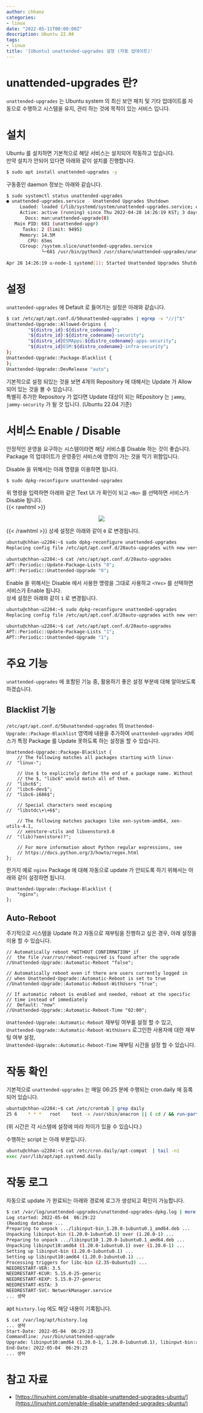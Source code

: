 ```yaml
---
author: chhanz
categories:
- linux
date: "2022-05-11T00:00:00Z"
description: Ubuntu 22.04
tags:
- linux
title: '[Ubuntu] unattended-upgrades 설정 (자동 업데이트)'
---
```


# unattended-upgrades 란?
`unattended-upgrades` 는 Ubuntu system 의 최신 보안 패치 및 기타 업데이트를 자동으로 수행하고 시스템을 유지, 관리 하는 것에 목적이 있는 서비스 입니다.   
   
# 설치
Ubuntu 를 설치하면 기본적으로 해당 서비스는 설치되어 작동하고 있습니다.   
만약 설치가 안되어 있다면 아래와 같이 설치를 진행합니다.   
```bash
$ sudo apt install unattended-upgrades -y
```
   
구동중인 daemon 정보는 아래와 같습니다.   
```bash
$ sudo systemctl status unattended-upgrades
● unattended-upgrades.service - Unattended Upgrades Shutdown
     Loaded: loaded (/lib/systemd/system/unattended-upgrades.service; enabled; vendor preset: enabled)
     Active: active (running) since Thu 2022-04-28 14:26:19 KST; 3 days ago
       Docs: man:unattended-upgrade(8)
   Main PID: 681 (unattended-upgr)
      Tasks: 2 (limit: 9495)
     Memory: 14.5M
        CPU: 65ms
     CGroup: /system.slice/unattended-upgrades.service
             └─681 /usr/bin/python3 /usr/share/unattended-upgrades/unattended-upgrade-shutdown --wait-for-signal
 
Apr 28 14:26:19 u-node-1 systemd[1]: Started Unattended Upgrades Shutdown.
```
   
# 설정
`unattended-upgrades` 에 Default 로 들어가는 설정은 아래와 같습니다.   
```bash
$ cat /etc/apt/apt.conf.d/50unattended-upgrades | egrep -v "//|^$"
Unattended-Upgrade::Allowed-Origins {
        "${distro_id}:${distro_codename}";
        "${distro_id}:${distro_codename}-security";
        "${distro_id}ESMApps:${distro_codename}-apps-security";
        "${distro_id}ESM:${distro_codename}-infra-security";
};
Unattended-Upgrade::Package-Blacklist {
};
Unattended-Upgrade::DevRelease "auto";
```
기본적으로 설정 되있는 것을 보면 4개의 Repository 에 대해서는 Update 가 Allow 되어 있는 것을 볼 수 있습니다.   
특별히 추가한 Repository 가 없다면 Update 대상이 되는 REpository 는 `jammy`, `jammy-security` 가 될 것 입니다. (Ubuntu 22.04 기준)   

# 서비스 Enable / Disable
안정적인 운영을 요구하는 시스템이라면 해당 서비스를 Disable 하는 것이 좋습니다.   
Package 의 업데이트가 운영중인 서비스에 영향이 가는 것을 막기 위함입니다.   
   
Disable 을 위해서는 아래 명령을 이용하면 됩니다.   
```bash
$ sudo dpkg-reconfigure unattended-upgrades
```
위 명령을 입력하면 아래와 같은 Text UI 가 확인이 되고 `<No>` 를 선택하면 서비스가 Disable 됩니다.   
{{< rawhtml >}}
   <center><img src="/assets/images/post/2022-05-11-ubuntu-unattended-upgrades/1.png" style="max-width: 95%; height: auto;"></center>    
   
{{< /rawhtml >}}
상세 설정은 아래와 같이 `0` 로 변경됩니다.   
```bash
ubuntu@chhan-u2204:~$ sudo dpkg-reconfigure unattended-upgrades
Replacing config file /etc/apt/apt.conf.d/20auto-upgrades with new version
   
ubuntu@chhan-u2204:~$ cat /etc/apt/apt.conf.d/20auto-upgrades
APT::Periodic::Update-Package-Lists "0";
APT::Periodic::Unattended-Upgrade "0";
```

Enable 을 위해서는 Disable 에서 사용한 명령을 그대로 사용하고 `<Yes>` 를 선택하면 서비스가 Enable 됩니다.   
상세 설정은 아래와 같이 `1` 로 변경됩니다.   
```bash
ubuntu@chhan-u2204:~$ sudo dpkg-reconfigure unattended-upgrades
Replacing config file /etc/apt/apt.conf.d/20auto-upgrades with new version
    
ubuntu@chhan-u2204:~$ cat /etc/apt/apt.conf.d/20auto-upgrades
APT::Periodic::Update-Package-Lists "1";
APT::Periodic::Unattended-Upgrade "1";
```
   
# 주요 기능
`unattended-upgrades` 에 포함된 기능 중, 활용하기 좋은 설정 부분에 대해 알아보도록 하겠습니다.   
   
## Blacklist 기능
`/etc/apt/apt.conf.d/50unattended-upgrades` 의 `Unattended-Upgrade::Package-Blacklist` 영역에 내용을 추가하여 `unattended-upgrades` 서비스가 특정 Package 를 Update 못하도록 하는 설정을 할 수 있습니다.   
```console
Unattended-Upgrade::Package-Blacklist {
    // The following matches all packages starting with linux-
//  "linux-";
 
    // Use $ to explicitely define the end of a package name. Without
    // the $, "libc6" would match all of them.
//  "libc6$";
//  "libc6-dev$";
//  "libc6-i686$";
 
    // Special characters need escaping
//  "libstdc\+\+6$";
 
    // The following matches packages like xen-system-amd64, xen-utils-4.1,
    // xenstore-utils and libxenstore3.0
//  "(lib)?xen(store)?";
 
    // For more information about Python regular expressions, see
    // https://docs.python.org/3/howto/regex.html
};
```
   
한가지 예로 `nginx` Package 에 대해 자동으로 update 가 안되도록 하기 위해서는 아래와 같이 설정하면 됩니다.   
```console
Unattended-Upgrade::Package-Blacklist {
    "nginx";
};
```
   
## Auto-Reboot
주기적으로 시스템을 Update 하고 자동으로 재부팅을 진행하고 싶은 경우, 아래 설정을 이용 할 수 있습니다.   
```console
// Automatically reboot *WITHOUT CONFIRMATION* if
//  the file /var/run/reboot-required is found after the upgrade
//Unattended-Upgrade::Automatic-Reboot "false";
 
// Automatically reboot even if there are users currently logged in
// when Unattended-Upgrade::Automatic-Reboot is set to true
//Unattended-Upgrade::Automatic-Reboot-WithUsers "true";
 
// If automatic reboot is enabled and needed, reboot at the specific
// time instead of immediately
//  Default: "now"
//Unattended-Upgrade::Automatic-Reboot-Time "02:00";
```
   
`Unattended-Upgrade::Automatic-Reboot` 재부팅 여부를 설정 할 수 있고,   
`Unattended-Upgrade::Automatic-Reboot-WithUsers` 로그인한 사용자에 대한 재부팅 여부 설정,   
`Unattended-Upgrade::Automatic-Reboot-Time` 재부팅 시간을 설정 할 수 있습니다.   
   
# 작동 확인
기본적으로 `unattended-upgrades` 는 매일 06:25 분에 수행되는 cron.daily 에 등록 되어 있습니다.   
```bash
ubuntu@chhan-u2204:~$ cat /etc/crontab | grep daily
25 6    * * *   root    test -x /usr/sbin/anacron || ( cd / && run-parts --report /etc/cron.daily )
```
(위 시간은 각 시스템에 설정에 따라 차이가 있을 수 있습니다.)   
   
수행하는 script 는 아래 부분입니다.   
```bash
ubuntu@chhan-u2204:~$ cat /etc/cron.daily/apt-compat  | tail -n1
exec /usr/lib/apt/apt.systemd.daily
```
   
# 작동 로그
자동으로 update 가 완료되는 아래와 경로에 로그가 생성되고 확인이 가능합니다.   
```bash
$ cat /var/log/unattended-upgrades/unattended-upgrades-dpkg.log | more
Log started: 2022-05-04  06:29:22
(Reading database ...
Preparing to unpack .../libinput-bin_1.20.0-1ubuntu0.1_amd64.deb ...
Unpacking libinput-bin (1.20.0-1ubuntu0.1) over (1.20.0-1) ...
Preparing to unpack .../libinput10_1.20.0-1ubuntu0.1_amd64.deb ...
Unpacking libinput10:amd64 (1.20.0-1ubuntu0.1) over (1.20.0-1) ...
Setting up libinput-bin (1.20.0-1ubuntu0.1) ...
Setting up libinput10:amd64 (1.20.0-1ubuntu0.1) ...
Processing triggers for libc-bin (2.35-0ubuntu3) ...
NEEDRESTART-VER: 3.5
NEEDRESTART-KCUR: 5.15.0-25-generic
NEEDRESTART-KEXP: 5.15.0-27-generic
NEEDRESTART-KSTA: 3
NEEDRESTART-SVC: NetworkManager.service
... 생략
```
   
apt `history.log` 에도 해당 내용이 기록됩니다.   
```bash
$ cat /var/log/apt/history.log
... 생략
Start-Date: 2022-05-04  06:29:23
Commandline: /usr/bin/unattended-upgrade
Upgrade: libinput10:amd64 (1.20.0-1, 1.20.0-1ubuntu0.1), libinput-bin:amd64 (1.20.0-1, 1.20.0-1ubuntu0.1)
End-Date: 2022-05-04  06:29:23
... 생략
```
   
# 참고 자료
* [https://linuxhint.com/enable-disable-unattended-upgrades-ubuntu/](https://linuxhint.com/enable-disable-unattended-upgrades-ubuntu/)    
